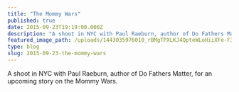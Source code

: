 ```yaml
---
title: "The Mommy Wars"
published: true
date: 2015-09-23T19:19:00.000Z
description: "A shoot in NYC with Paul Raeburn, author of Do Fathers Matter, for an upcoming story on the Mommy Wars."
featured_image_path: /uploads/1443035976010_rBMgTPXLKJ4QpteWLoHiiXFe-F3kBWhvATNpDwQyVE8.jpeg
type: blog
slug: 2015-09-23-the-mommy-wars
---
```


A shoot in NYC with Paul Raeburn, author of Do Fathers Matter, for an upcoming story on the Mommy Wars.

